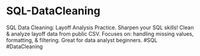 # SQL-DataCleaning
SQL Data Cleaning: Layoff Analysis Practice. Sharpen your SQL skills! Clean &amp; analyze layoff data from public CSV. Focuses on: handling missing values, formatting, &amp; filtering. Great for data analyst beginners.  #SQL #DataCleaning
